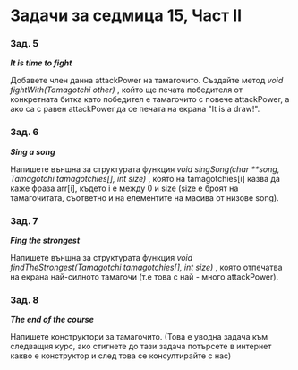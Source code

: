 ﻿# Задачи за седмица 15, Част II

### Зад. 5

**_It is time to fight_**

Добавете член данна attackPower на тамагочито. Създайте метод _void fightWith(Tamagotchi other)_ , който ще печата победителя от конкретната битка като победител е тамагочито с повече attackPower, а ако са с равен attackPower да се печата на екрана "It is a draw!".

### Зад. 6

**_Sing a song_**

Напишете външна за структурата функция _void singSong(char **song, Tamagotchi tamagotchies[], int size)_ , която на tamagotchies[i] казва да каже фраза arr[i], където i е между 0 и size (size е броят на тамагочитата, съответно и на елементите на масива от низове song).

### Зад. 7

**_Fing the strongest_**

Напишете външна за структурата функция _void findTheStrongest(Tamagotchi tamagotchies[], int size)_ , която отпечатва на екрана най-силното тамагочи (т.е това с най - много attackPower).

### Зад. 8

**_The end of the course_**

Напишете конструктори за тамагочито. (Това е уводна задача към следващия курс, ако стигнете до тази задача потърсете в интернет какво е конструктор и след това се консултирайте с нас)